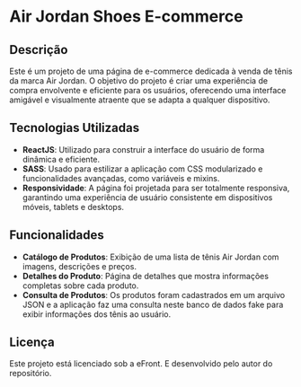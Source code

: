 # Air Jordan Shoes E-commerce

## Descrição

Este é um projeto de uma página de e-commerce dedicada à venda de tênis da marca Air Jordan. O objetivo do projeto é criar uma experiência de compra envolvente e eficiente para os usuários, oferecendo uma interface amigável e visualmente atraente que se adapta a qualquer dispositivo.

## Tecnologias Utilizadas

- **ReactJS**: Utilizado para construir a interface do usuário de forma dinâmica e eficiente.
- **SASS**: Usado para estilizar a aplicação com CSS modularizado e funcionalidades avançadas, como variáveis e mixins.
- **Responsividade**: A página foi projetada para ser totalmente responsiva, garantindo uma experiência de usuário consistente em dispositivos móveis, tablets e desktops.

## Funcionalidades

- **Catálogo de Produtos**: Exibição de uma lista de tênis Air Jordan com imagens, descrições e preços.
- **Detalhes do Produto**: Página de detalhes que mostra informações completas sobre cada produto.
- **Consulta de Produtos**: Os produtos foram cadastrados em um arquivo JSON e a aplicação faz uma consulta neste banco de dados fake para exibir informações dos tênis ao usuário.

## Licença
Este projeto está licenciado sob a eFront. E desenvolvido pelo autor do repositório.